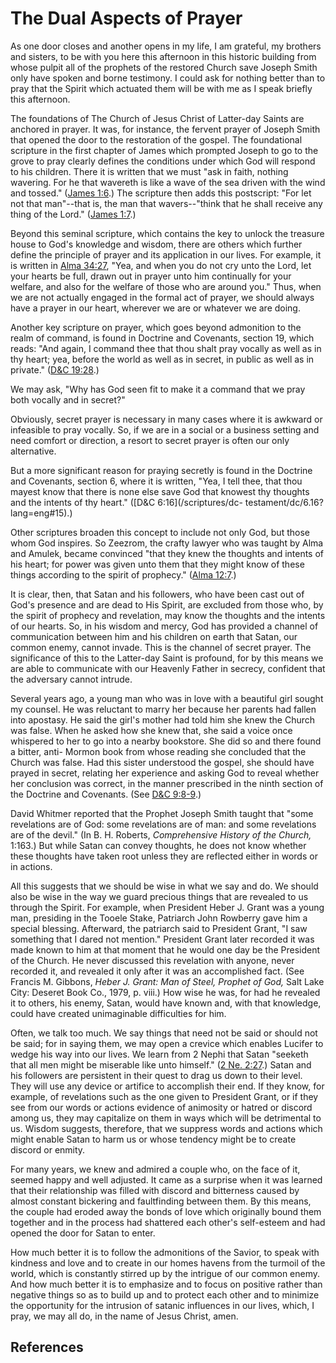 # The Dual Aspects of Prayer

As one door closes and another opens in my life, I am grateful, my brothers
and sisters, to be with you here this afternoon in this historic building from
whose pulpit all of the prophets of the restored Church save Joseph Smith only
have spoken and borne testimony. I could ask for nothing better than to pray
that the Spirit which actuated them will be with me as I speak briefly this
afternoon.

The foundations of The Church of Jesus Christ of Latter-day Saints are
anchored in prayer. It was, for instance, the fervent prayer of Joseph Smith
that opened the door to the restoration of the gospel. The foundational
scripture in the first chapter of James which prompted Joseph to go to the
grove to pray clearly defines the conditions under which God will respond to
his children. There it is written that we must "ask in faith, nothing
wavering. For he that wavereth is like a wave of the sea driven with the wind
and tossed." ([James 1:6](/scriptures/nt/james/1.6?lang=eng#5).) The scripture
then adds this postscript: "For let not that man"--that is, the man that
wavers--"think that he shall receive any thing of the Lord." ([James
1:7](/scriptures/nt/james/1.7?lang=eng#6).)

Beyond this seminal scripture, which contains the key to unlock the treasure
house to God's knowledge and wisdom, there are others which further define the
principle of prayer and its application in our lives. For example, it is
written in [Alma 34:27](/scriptures/bofm/alma/34.27?lang=eng#26), "Yea, and
when you do not cry unto the Lord, let your hearts be full, drawn out in
prayer unto him continually for your welfare, and also for the welfare of
those who are around you." Thus, when we are not actually engaged in the
formal act of prayer, we should always have a prayer in our heart, wherever we
are or whatever we are doing.

Another key scripture on prayer, which goes beyond admonition to the realm of
command, is found in Doctrine and Covenants, section 19, which reads: "And
again, I command thee that thou shalt pray vocally as well as in thy heart;
yea, before the world as well as in secret, in public as well as in private."
([D&amp;C 19:28](/scriptures/dc-testament/dc/19.28?lang=eng#27).)

We may ask, "Why has God seen fit to make it a command that we pray both
vocally and in secret?"

Obviously, secret prayer is necessary in many cases where it is awkward or
infeasible to pray vocally. So, if we are in a social or a business setting
and need comfort or direction, a resort to secret prayer is often our only
alternative.

But a more significant reason for praying secretly is found in the Doctrine
and Covenants, section 6, where it is written, "Yea, I tell thee, that thou
mayest know that there is none else save God that knowest thy thoughts and the
intents of thy heart." ([D&amp;C 6:16](/scriptures/dc-
testament/dc/6.16?lang=eng#15).)

Other scriptures broaden this concept to include not only God, but those whom
God inspires. So Zeezrom, the crafty lawyer who was taught by Alma and Amulek,
became convinced "that they knew the thoughts and intents of his heart; for
power was given unto them that they might know of these things according to
the spirit of prophecy." ([Alma 12:7](/scriptures/bofm/alma/12.7?lang=eng#6).)

It is clear, then, that Satan and his followers, who have been cast out of
God's presence and are dead to His Spirit, are excluded from those who, by the
spirit of prophecy and revelation, may know the thoughts and the intents of
our hearts. So, in his wisdom and mercy, God has provided a channel of
communication between him and his children on earth that Satan, our common
enemy, cannot invade. This is the channel of secret prayer. The significance
of this to the Latter-day Saint is profound, for by this means we are able to
communicate with our Heavenly Father in secrecy, confident that the adversary
cannot intrude.

Several years ago, a young man who was in love with a beautiful girl sought my
counsel. He was reluctant to marry her because her parents had fallen into
apostasy. He said the girl's mother had told him she knew the Church was
false. When he asked how she knew that, she said a voice once whispered to her
to go into a nearby bookstore. She did so and there found a bitter, anti-
Mormon book from whose reading she concluded that the Church was false. Had
this sister understood the gospel, she should have prayed in secret, relating
her experience and asking God to reveal whether her conclusion was correct, in
the manner prescribed in the ninth section of the Doctrine and Covenants. (See
[D&amp;C 9:8-9](/scriptures/dc-testament/dc/9.8-9?lang=eng#7).)

David Whitmer reported that the Prophet Joseph Smith taught that "some
revelations are of God: some revelations are of man: and some revelations are
of the devil." (In B. H. Roberts, _Comprehensive History of the Church,_
1:163.) But while Satan can convey thoughts, he does not know whether these
thoughts have taken root unless they are reflected either in words or in
actions.

All this suggests that we should be wise in what we say and do. We should also
be wise in the way we guard precious things that are revealed to us through
the Spirit. For example, when President Heber J. Grant was a young man,
presiding in the Tooele Stake, Patriarch John Rowberry gave him a special
blessing. Afterward, the patriarch said to President Grant, "I saw something
that I dared not mention." President Grant later recorded it was made known to
him at that moment that he would one day be the President of the Church. He
never discussed this revelation with anyone, never recorded it, and revealed
it only after it was an accomplished fact. (See Francis M. Gibbons, _Heber J.
Grant: Man of Steel, Prophet of God,_ Salt Lake City: Deseret Book Co., 1979,
p. viii.) How wise he was, for had he revealed it to others, his enemy, Satan,
would have known and, with that knowledge, could have created unimaginable
difficulties for him.

Often, we talk too much. We say things that need not be said or should not be
said; for in saying them, we may open a crevice which enables Lucifer to wedge
his way into our lives. We learn from 2 Nephi that Satan "seeketh that all men
might be miserable like unto himself." ([2 Ne.
2:27](/scriptures/bofm/2-ne/2.27?lang=eng#26).) Satan and his followers are
persistent in their quest to drag us down to their level. They will use any
device or artifice to accomplish their end. If they know, for example, of
revelations such as the one given to President Grant, or if they see from our
words or actions evidence of animosity or hatred or discord among us, they may
capitalize on them in ways which will be detrimental to us. Wisdom suggests,
therefore, that we suppress words and actions which might enable Satan to harm
us or whose tendency might be to create discord or enmity.

For many years, we knew and admired a couple who, on the face of it, seemed
happy and well adjusted. It came as a surprise when it was learned that their
relationship was filled with discord and bitterness caused by almost constant
bickering and faultfinding between them. By this means, the couple had eroded
away the bonds of love which originally bound them together and in the process
had shattered each other's self-esteem and had opened the door for Satan to
enter.

How much better it is to follow the admonitions of the Savior, to speak with
kindness and love and to create in our homes havens from the turmoil of the
world, which is constantly stirred up by the intrigue of our common enemy. And
how much better it is to emphasize and to focus on positive rather than
negative things so as to build up and to protect each other and to minimize
the opportunity for the intrusion of satanic influences in our lives, which, I
pray, we may all do, in the name of Jesus Christ, amen.

## References

